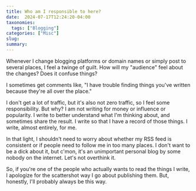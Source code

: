 ```yaml
---
title: Who am I responsible to here?
date:  2024-07-17T12:24:20-04:00
taxonomies:
  tags: ["Blogging"]
categories: ["Misc"]
slug: 
summary:
---
```


Whenever I change blogging platforms or domain names or simply post to several places, I feel a twinge of guilt. How will my "audience" feel about the changes? Does it confuse things?

I sometimes get comments like, "I have trouble finding things you've written because they're all over the place."

I don't get a lot of traffic, but it's also not zero traffic, so I feel some responsibility. But why? I am not writing for money or influence or popularity. I write to better understand what I'm thinking about, and sometimes share the result. I write so that I have a record of those things. I write, almost entirely, for me.

In that light, I shouldn't need to worry about whether my RSS feed is consistent or if people need to follow me in too many places. I don't want to be a dick about it, but c'mon, it's an unimportant personal blog by some nobody on the internet. Let's not overthink it.

So, if you're one of the people who actually wants to read the things I write, I apologize for the scattershot way I go about publishing them. But, honestly, I'll probably always be this way.

